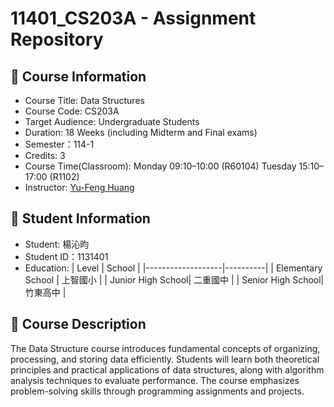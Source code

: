 # 11401_CS203A - Assignment Repository

## 📘 Course Information
- Course Title: Data Structures
- Course Code: CS203A
- Target Audience: Undergraduate Students
- Duration: 18 Weeks (including Midterm and Final exams)
- Semester：114-1
- Credits: 3
- Course Time(Classroom):
Monday 09:10–10:00 (R60104)
Tuesday 15:10–17:00 (R1102)
- Instructor: [Yu-Feng Huang](https://github.com/yfhuang)

## 👤 Student Information
- Student: 楊沁昀
- Student ID：1131401
- Education:
| Level             | School   |
|-------------------|----------|
| Elementary School | 上智國小 |
| Junior High School| 二重國中 |
| Senior High School| 竹東高中 |

## 📂 Course Description
The Data Structure course introduces fundamental concepts of organizing, processing, and storing data efficiently. Students will learn both theoretical principles and practical applications of data structures, along with algorithm analysis techniques to evaluate performance. The course emphasizes problem-solving skills through programming assignments and projects.
